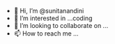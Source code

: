 - 👋 Hi, I’m @sunitanandini
- 👀 I’m interested in ...coding
- 💞️ I’m looking to collaborate on ...
- 📫 How to reach me ...

<!---
sunitanandini/sunitanandini is a ✨ special ✨ repository because its `README.md` (this file) appears on your GitHub profile.
You can click the Preview link to take a look at your changes.
--->
